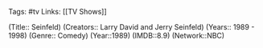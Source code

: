 Tags: #tv
Links: [[TV Shows]]

(Title:: Seinfeld)
(Creators:: Larry David and Jerry Seinfeld)
(Years:: 1989 - 1998)
(Genre:: Comedy)
(Year::1989)
(IMDB::8.9)
(Network::NBC)










